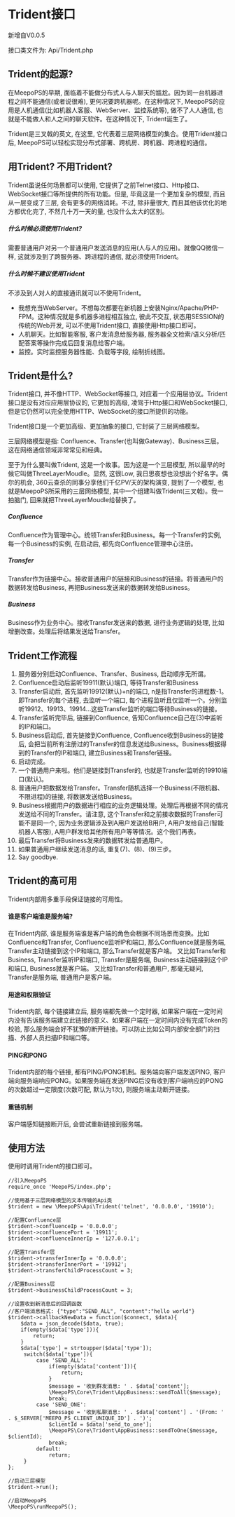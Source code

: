 # Trident接口

新增自V0.0.5

接口类文件为: Api/Trident.php

## Trident的起源?

在MeepoPS的早期, 面临着不能做分布式人与人聊天的尴尬。因为同一台机器进程之间不能通信(或者说很难), 更何况要跨机器呢。在这种情况下, MeepoPS的应用是人机通信(比如机器人客服、WebServer、监控系统等), 做不了人人通信, 也就是不能做人和人之间的聊天软件。在这种情况下, Trident诞生了。

Trident是三叉戟的英文, 在这里, 它代表着三层网络模型的集合。使用Trident接口后, MeepoPS可以轻松实现分布式部署、跨机房、跨机器、跨进程的通信。

## 用Trident? 不用Trident?
Trident虽说任何场景都可以使用, 它提供了之前Telnet接口、Http接口、WebSocket接口等所提供的所有功能。但是, 毕竟这是一个更加复杂的模型, 而且从一层变成了三层, 会有更多的网络消耗。不过, 除非量很大, 而且其他该优化的地方都优化完了, 不然几十万一天的量, 也没什么太大的区别。

##### 什么时候必须使用Trident?
需要普通用户对另一个普通用户发送消息的应用(人与人的应用)。就像QQ微信一样, 这就涉及到了跨服务器、跨进程的通信, 就必须使用Trident。

##### 什么时候不建议使用Trident
不涉及到人对人的直接通讯就可以不使用Trident。
- 我想充当WebServer。不想每次都要在新机器上安装Nginx/Apache/PHP-FPM。这种情况就是多机器多进程相互独立, 彼此不交互, 状态用SESSION的传统的Web开发, 可以不使用Trident接口, 直接使用Http接口即可。
- 人机聊天。比如智能客服, 客户发消息给服务器, 服务器全文检索/语义分析/匹配答案等操作完成后回复消息给客户端。
- 监控。实时监控服务器性能、负载等字段, 绘制折线图。

## Trident是什么?

Trident接口, 并不像HTTP、WebSocket等接口, 对应着一个应用层协议。Trident接口是没有对应应用层协议的, 它更加的高级, 凌驾于Http接口和WebSocket接口, 但是它仍然可以完全使用HTTP、WebSocket的接口所提供的功能。

Trident接口是一个更加高级、更加抽象的接口, 它封装了三层网络模型。

三层网络模型是指: Confluence、Transfer(也叫做Gateway)、Business三层。 这在网络通信领域非常常见和经典。

至于为什么要叫做Trident, 这是一个故事。因为这是一个三层模型, 所以最早的时候它叫做ThreeLayerMoudle。显然, 这很Low, 我日思夜想也没想出个好名字。偶尔的机会, 360云查杀的同事分享他们千亿PV/天的架构演变, 提到了一个模型, 也就是MeepoPS所采用的三层网络模型, 其中一个组建叫做Trident(三叉戟)。我一拍脑门, 回来就把ThreeLayerMoudle给替换了。

##### Confluence
Confluence作为管理中心。统领Transfer和Business。每一个Transfer的实例, 每一个Business的实例, 在启动后, 都先向Confluence管理中心注册。

##### Transfer
Transfer作为链接中心。接收普通用户的链接和Business的链接。将普通用户的数据转发给Business, 再把Business发送来的数据转发给Business。

##### Business
Business作为业务中心。接收Transfer发送来的数据, 进行业务逻辑的处理, 比如增删改查。处理后将结果发送给Transfer。

## Trident工作流程

1. 服务器分别启动Confluence、Transfer、Business, 启动顺序无所谓。
2. Confluence启动后监听19911(默认)端口, 等待Transfer和Business
3. Transfer启动后, 首先监听19912(默认)+n的端口, n是指Transfer的进程数-1。即Transfer的每个进程, 去监听一个端口, 每个进程监听且仅监听一个。分别监听19912、19913、19914...这些Transfer监听的端口等待Business的链接。
4. Transfer监听完毕后, 链接到Confluence, 告知Confluence自己在(3)中监听的IP和端口。
5. Business启动后, 首先链接到Confluence, Confluence收到Business的链接后, 会把当前所有注册过的Transfer的信息发送给Business。Business根据得到的Transfer的IP和端口, 建立Business和Transfer链接。
6. 启动完成。
7. 一个普通用户来啦。他们是链接到Transfer的, 也就是Transfer监听的19910端口(默认)。
8. 普通用户把数据发给Transfer。Transfer随机选择一个Business(不限机器、不限进程)的链接, 将数据发送给Business。
9. Business根据用户的数据进行相应的业务逻辑处理。处理后再根据不同的情况发送给不同的Transfer。请注意, 这个Transfer和之前接收数据的Transfer可能不是同一个, 因为业务逻辑涉及到A用户发送给B用户, A用户发给自己(智能机器人客服), A用户群发给其他所有用户等等情况。这个我们再表。
10. 最后Transfer将Business发来的数据转发给普通用户。
11. 如果普通用户继续发送消息的话, 重复(7)、(8)、(9)三步。
12. Say goodbye.

## Trident的高可用
Trident内部用多重手段保证链接的可用性。

#### 谁是客户端谁是服务端?

在Trident内部, 谁是服务端谁是客户端的角色会根据不同场景而变换。比如Confluence和Transfer, Confluence监听IP和端口, 那么Confluence就是服务端, Transfer主动链接到这个IP和端口, 那么Transfer就是客户端。
又比如Transfer和Business, Transfer监听IP和端口, Transfer是服务端, Business主动链接到这个IP和端口, Business就是客户端。
又比如Transfer和普通用户, 那毫无疑问, Transfer是服务端, 普通用户是客户端。

#### 用途和权限验证 
Trident内部, 每个链接建立后, 服务端都先做一个定时器, 如果客户端在一定时间内没有告诉服务端建立此链接的意义、如果客户端在一定时间内没有完成Token的校验, 那么服务端会好不犹豫的断开链接。可以防止比如公司内部安全部门的扫描、外部人员扫描IP和端口等。

#### PING和PONG
Trident内部的每个链接, 都有PING/PONG机制。服务端向客户端发送PING, 客户端向服务端响应PONG。如果服务端在发送PING后没有收到客户端响应的PONG的次数超过一定限度(次数可配, 默认为1次), 则服务端主动断开链接。

#### 重链机制
客户端感知链接断开后, 会尝试重新链接到服务端。

## 使用方法
使用时调用Trident的接口即可。
```
//引入MeepoPS
require_once 'MeepoPS/index.php';

//使用基于三层网络模型的文本传输的Api类
$trident = new \MeepoPS\Api\Trident('telnet', '0.0.0.0', '19910');

//配置Confluence层
$trident->confluenceIp = '0.0.0.0';
$trident->confluencePort = '19911';
$trident->confluenceInnerIp = '127.0.0.1';

//配置Transfer层
$trident->transferInnerIp = '0.0.0.0';
$trident->transferInnerPort = '19912';
$trident->transferChildProcessCount = 3;

//配置Business层
$trident->businessChildProcessCount = 3;

//设置收到新消息后的回调函数
//客户端消息格式: {"type":"SEND_ALL", "content":"hello world"}
$trident->callbackNewData = function($connect, $data){
    $data = json_decode($data, true);
    if(empty($data['type'])){
        return;
    }
    $data['type'] = strtoupper($data['type']);
     switch($data['type']){
         case 'SEND_ALL':
             if(empty($data['content'])){
                 return;
             }
             $message = '收到群发消息: ' . $data['content'];
             \MeepoPS\Core\Trident\AppBusiness::sendToAll($message);
             break;
         case 'SEND_ONE':
             $message = '收到私聊消息: ' . $data['content'] . '(From: ' . $_SERVER['MEEPO_PS_CLIENT_UNIQUE_ID'] . ')';
             $clientId = $data['send_to_one'];
             \MeepoPS\Core\Trident\AppBusiness::sendToOne($message, $clientId);
             break;
         default:
             return;
     }
};

//启动三层模型
$trident->run();

//启动MeepoPS
\MeepoPS\runMeepoPS();
```
